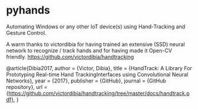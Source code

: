 # pyhands
Automating Windows or any other IoT device(s) using Hand-Tracking and Gesture Control.


A warm thanks to victordibia for having trained an extensive (SSD) neural network to recognize / track hands and for having made it Open-CV friendly. https://github.com/victordibia/handtracking

@article{Dibia2017,
  author = {Victor, Dibia},
  title = {HandTrack: A Library For Prototyping Real-time Hand TrackingInterfaces using Convolutional Neural Networks},
  year = {2017},
  publisher = {GitHub},
  journal = {GitHub repository},
  url = {https://github.com/victordibia/handtracking/tree/master/docs/handtrack.pdf}, 
}
